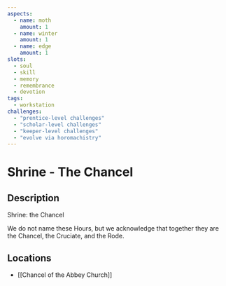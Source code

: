 ```yaml
---
aspects: 
  - name: moth
    amount: 1
  - name: winter
    amount: 1
  - name: edge
    amount: 1
slots:
  - soul
  - skill
  - memory
  - remembrance
  - devotion
tags:
  - workstation
challenges:
  - "prentice-level challenges"
  - "scholar-level challenges"
  - "keeper-level challenges"
  - "evolve via horomachistry"
---
```


# Shrine - The Chancel

## Description
Shrine: the Chancel

We do not name these Hours, but we acknowledge that together they are the Chancel, the Cruciate, and the Rode.
## Locations
- [[Chancel of the Abbey Church]]